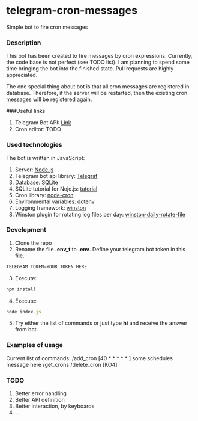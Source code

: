 # telegram-cron-messages
Simple bot to fire cron messages

### Description
This bot has been created to fire messages by cron expressions. Currently, the code base is not perfect (see TODO list). I am planning to spend some time bringing the bot into the finished state. Pull requests are highly appreciated.

The one special thing about bot is that all cron messages are registered in database. Therefore, if the server will be restarted, then the existing cron messages will be registered again.

###Useful links
1. Telegram Bot API: [Link](https://core.telegram.org/bots)
2. Cron editor: TODO

### Used technologies
The bot is written in JavaScript:
1. Server: [Node.js](https://nodejs.org/en/)
2. Telegram bot api library: [Telegraf](https://telegraf.js.org/#/)
3. Database: [SQLite](https://www.sqlite.org/index.html)
4. SQLite tutorial for Noje.js: [tutorial](http://www.sqlitetutorial.net/sqlite-create-table/)
5. Cron library: [node-cron](https://github.com/kelektiv/node-cron)
6. Environmental variables: [dotenv](https://github.com/motdotla/dotenv)
7. Logging framework: [winston](https://github.com/winstonjs/winston)
8. Winston plugin for rotating log files per day: [winston-daily-rotate-file](https://github.com/winstonjs/winston-daily-rotate-file)

### Development
1. Clone the repo
2. Rename the file **.env_t** to **.env**. Define your telegram bot token in this file.
```javascript
TELEGRAM_TOKEN=YOUR_TOKEN_HERE
```
3. Execute:
```javascript
npm install
```
4. Execute:
```javascript
node index.js
```
5. Try either the list of commands or just type **hi** and receive the answer from bot.

### Examples of usage
Current list of commands:
/add_cron [40 * * * * * ] some schedules message here
/get_crons
/delete_cron [KO4]

### TODO
1. Better error handling
2. Better API definition
3. Better interaction, by keyboards
4. ...